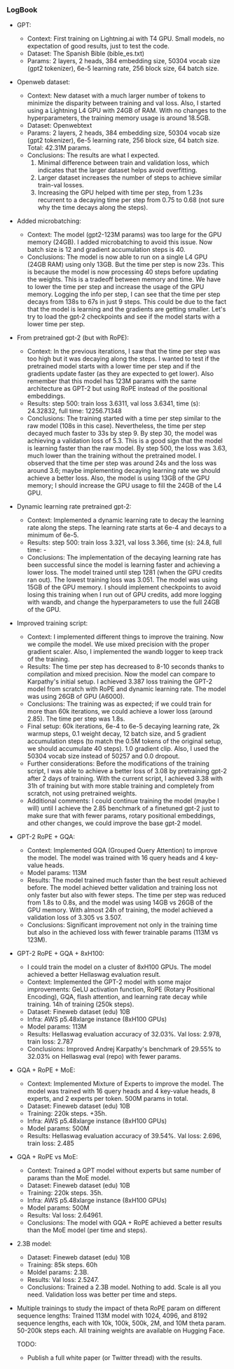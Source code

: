 ### LogBook

- GPT:
  - Context: First training on Lightning.ai with T4 GPU. Small models, no expectation of good results, just to test the code.
  - Dataset: The Spanish Bible (bible_es.txt)
  - Params: 2 layers, 2 heads, 384 embedding size, 50304 vocab size (gpt2 tokenizer), 6e-5 learning rate, 256 block size, 64 batch size.

- Openweb dataset:
  - Context: New dataset with a much larger number of tokens to minimize the disparity between training and val loss. Also, I started using a Lightning L4 GPU with 24GB of RAM. With no changes to the hyperparameters, the training memory usage is around 18.5GB.
  - Dataset: Openwebtext
  - Params: 2 layers, 2 heads, 384 embedding size, 50304 vocab size (gpt2 tokenizer), 6e-5 learning rate, 256 block size, 64 batch size. Total: 42.31M params.
  - Conclusions: The results are what I expected. 
    1. Minimal difference between train and validation loss, which indicates that the larger dataset helps avoid overfitting.
    2. Larger dataset increases the number of steps to achieve similar train-val losses.
    3. Increasing the GPU helped with time per step, from 1.23s recurrent to a decaying time per step from 0.75 to 0.68 (not sure why the time decays along the steps).

- Added microbatching:
  - Context: The model (gpt2-123M params) was too large for the GPU memory (24GB). I added microbatching to avoid this issue. Now batch size is 12 and gradient accumulation steps is 40.
  - Conclusions: The model is now able to run on a single L4 GPU (24GB RAM) using only 13GB. But the time per step is now 23s. This is because the model is now processing 40 steps before updating the weights. This is a tradeoff between memory and time. We have to lower the time per step and increase the usage of the GPU memory. Logging the info per step, I can see that the time per step decays from 138s to 67s in just 9 steps. This could be due to the fact that the model is learning and the gradients are getting smaller. Let's try to load the gpt-2 checkpoints and see if the model starts with a lower time per step.

- From pretrained gpt-2 (but with RoPE):
  - Context: In the previous iterations, I saw that the time per step was too high but it was decaying along the steps. I wanted to test if the pretrained model starts with a lower time per step and if the gradients update faster (as they are expected to get lower). Also remember that this model has 123M params with the same architecture as GPT-2 but using RoPE instead of the positional embeddings.
  - Results: step 500: train loss 3.6311, val loss 3.6341, time (s): 24.32832, full time: 12256.71348
  - Conclusions: The training started with a time per step similar to the raw model (108s in this case). Nevertheless, the time per step decayed much faster to 33s by step 9. By step 30, the model was achieving a validation loss of 5.3. This is a good sign that the model is learning faster than the raw model. By step 500, the loss was 3.63, much lower than the training without the pretrained model. I observed that the time per step was around 24s and the loss was around 3.6; maybe implementing decaying learning rate we should achieve a better loss. Also, the model is using 13GB of the GPU memory; I should increase the GPU usage to fill the 24GB of the L4 GPU.

- Dynamic learning rate pretrained gpt-2:
  - Context: Implemented a dynamic learning rate to decay the learning rate along the steps. The learning rate starts at 6e-4 and decays to a minimum of 6e-5.
  - Results: step 500: train loss 3.321, val loss 3.366, time (s): 24.8, full time: -
  - Conclusions: The implementation of the decaying learning rate has been successful since the model is learning faster and achieving a lower loss. The model trained until step 1281 (when the GPU credits ran out). The lowest training loss was 3.051. The model was using 15GB of the GPU memory. I should implement checkpoints to avoid losing this training when I run out of GPU credits, add more logging with wandb, and change the hyperparameters to use the full 24GB of the GPU.

- Improved training script:
  - Context: I implemented different things to improve the training. Now we compile the model. We use mixed precision with the proper gradient scaler. Also, I implemented the wandb logger to keep track of the training.
  - Results: The time per step has decreased to 8-10 seconds thanks to compilation and mixed precision. Now the model can compare to Karpathy's initial setup. I achieved 3.387 loss training the GPT-2 model from scratch with RoPE and dynamic learning rate. The model was using 26GB of GPU (A6000). 
  - Conclusions: The training was as expected; if we could train for more than 60k iterations, we could achieve a lower loss (around 2.85). The time per step was 1.8s.
  - Final setup: 60k iterations, 6e-4 to 6e-5 decaying learning rate, 2k warmup steps, 0.1 weight decay, 12 batch size, and 5 gradient accumulation steps (to match the 0.5M tokens of the original setup, we should accumulate 40 steps). 1.0 gradient clip. Also, I used the 50304 vocab size instead of 50257 and 0.0 dropout.
  - Further considerations: Before the modifications of the training script, I was able to achieve a better loss of 3.08 by pretraining gpt-2 after 2 days of training. With the current script, I achieved 3.38 with 31h of training but with more stable training and completely from scratch, not using pretrained weights.
  - Additional comments: I could continue training the model (maybe I will) until I achieve the 2.85 benchmark of a finetuned gpt-2 just to make sure that with fewer params, rotary positional embeddings, and other changes, we could improve the base gpt-2 model. 

- GPT-2 RoPE + GQA:
  - Context: Implemented GQA (Grouped Query Attention) to improve the model. The model was trained with 16 query heads and 4 key-value heads. 
  - Model params: 113M
  - Results: The model trained much faster than the best result achieved before. The model achieved better validation and training loss not only faster but also with fewer steps. The time per step was reduced from 1.8s to 0.8s, and the model was using 14GB vs 26GB of the GPU memory. With almost 24h of training, the model achieved a validation loss of 3.305 vs 3.507. 
  - Conclusions: Significant improvement not only in the training time but also in the achieved loss with fewer trainable params (113M vs 123M).

- GPT-2 RoPE + GQA + 8xH100:
  - I could train the model on a cluster of 8xH100 GPUs. The model achieved a better Hellaswag evaluation result.
  - Context: Implemented the GPT-2 model with some major improvements: GeLU activation function, RoPE (Rotary Positional Encoding), GQA, flash attention, and learning rate decay while training. 14h of training (250k steps).
  - Dataset: Fineweb dataset (edu) 10B
  - Infra: AWS p5.48xlarge instance (8xH100 GPUs)
  - Model params: 113M
  - Results: Hellaswag evaluation accuracy of 32.03%. Val loss: 2.978, train loss: 2.787
  - Conclusions: Improved Andrej Karpathy's benchmark of 29.55% to 32.03% on Hellaswag eval (repo) with fewer params.

- GQA + RoPE + MoE:
  - Context: Implemented Mixture of Experts to improve the model. The model was trained with 16 query heads and 4 key-value heads, 8 experts, and 2 experts per token. 500M params in total.
  - Dataset: Fineweb dataset (edu) 10B
  - Training: 220k steps. +35h.
  - Infra: AWS p5.48xlarge instance (8xH100 GPUs)
  - Model params: 500M
  - Results: Hellaswag evaluation accuracy of 39.54%. Val loss: 2.696, train loss: 2.485

- GQA + RoPE vs MoE:
  - Context: Trained a GPT model without experts but same number of params than the MoE model.
  - Dataset: Fineweb dataset (edu) 10B
  - Training: 220k steps. 35h.
  - Infra: AWS p5.48xlarge instance (8xH100 GPUs)
  - Model params: 500M
  - Results: Val loss: 2.64961.
  - Conclusions: The model with GQA + RoPE achieved a better results than the MoE model (per time and steps). 

- 2.3B model:
  - Dataset: Fineweb dataset (edu) 10B
  - Training: 85k steps. 60h
  - Moldel params: 2.3B.
  - Results: Val loss: 2.5247.
  - Conclusions: Trained a 2.3B model. Nothing to add. Scale is all you need. Validation loss was better per time and steps.
  
- Multiple trainings to study the impact of theta RoPE param on different sequence lengths:
  Trained 113M model with 1024, 4096, and 8192 sequence lengths, each with 10k, 100k, 500k, 2M, and 10M theta param. 50-200k steps each. All training weights are available on Hugging Face.

  TODO: 
  - Publish a full white paper (or Twitter thread) with the results.
